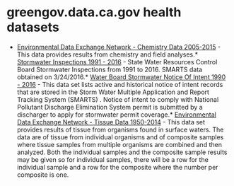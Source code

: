 # greengov.data.ca.gov health datasets
* [Environmental Data Exchange Network - Chemistry Data 2005-2015](https://greengov.data.ca.gov/d/pm7e-euz8) - This data provides results from chemistry and field analyses.* [Stormwater Inspections 1991 - 2016](https://greengov.data.ca.gov/d/8s76-5ntc) - State Water Resources Control Board Stormwater Inspections from 1991 to 2016. SMARTS data obtained on 3/24/2016.* [Water Board Stormwater Notice Of Intent 1990 - 2016](https://greengov.data.ca.gov/d/x76j-7g4u) - This data set lists active and historical notice of intent records that are stored in the Storm Water Multiple Application and Report Tracking System (SMARTS) . Notice of intent to comply with National Pollutant Discharge Elimination System permit is submitted by a discharger to apply for stormwater permit coverage.* [Environmental Data Exchange Network - Tissue Data 1950-2014](https://greengov.data.ca.gov/d/s5r2-7297) - This data set provides results of tissue from organisms found in surface waters. The data are of tissue from individual organisms and of composite samples where tissue samples from multiple organisms are combined and then analyzed. Both the individual samples and the composite sample results may be given so for individual samples, there will be a row for the individual sample and a row for the composite where the number per composite is one.